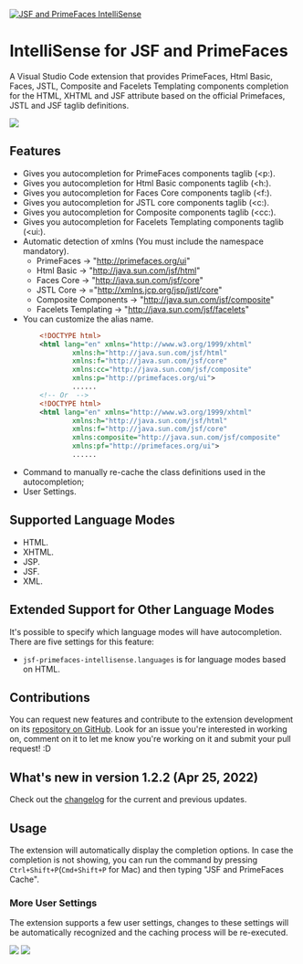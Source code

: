 [![JSF and PrimeFaces IntelliSense](https://i.imgur.com/Au0Xglt.png "JSF and PrimeFaces IntelliSense")](https://github.com/leosj29/primefaces-intellisense)
# IntelliSense for JSF and PrimeFaces
A Visual Studio Code extension that provides PrimeFaces, Html Basic, Faces, JSTL, Composite and Facelets Templating components completion for the HTML, XHTML and JSF attribute based on the official Primefaces, JSTL and JSF taglib definitions.

![](https://i.imgur.com/r6DrYYu.gif)

## Features
* Gives you autocompletion for PrimeFaces components taglib (<p:).
* Gives you autocompletion for Html Basic components taglib (<h:).
* Gives you autocompletion for Faces Core components taglib (<f:).
* Gives you autocompletion for JSTL core components taglib (<c:).
* Gives you autocompletion for Composite components taglib (<cc:).
* Gives you autocompletion for Facelets Templating components taglib (<ui:).
* Automatic detection of xmlns (You must include the namespace mandatory).
    * PrimeFaces -> "http://primefaces.org/ui"
    * Html Basic -> "http://java.sun.com/jsf/html"
    * Faces Core -> "http://java.sun.com/jsf/core"    
    * JSTL Core -> ="http://xmlns.jcp.org/jsp/jstl/core"
    * Composite Components -> "http://java.sun.com/jsf/composite"
    * Facelets Templating -> "http://java.sun.com/jsf/facelets"
* You can customize the alias name.
    ```xml
        <!DOCTYPE html>
        <html lang="en" xmlns="http://www.w3.org/1999/xhtml" 
                xmlns:h="http://java.sun.com/jsf/html"
                xmlns:f="http://java.sun.com/jsf/core" 
                xmlns:cc="http://java.sun.com/jsf/composite" 
                xmlns:p="http://primefaces.org/ui">
                ......
        <!-- Or  -->	
        <!DOCTYPE html>
        <html lang="en" xmlns="http://www.w3.org/1999/xhtml" 
                xmlns:h="http://java.sun.com/jsf/html"
                xmlns:f="http://java.sun.com/jsf/core" 
                xmlns:composite="http://java.sun.com/jsf/composite" 
                xmlns:pf="http://primefaces.org/ui">
                ......
    ```
* Command to manually re-cache the class definitions used in the autocompletion;
* User Settings.

## Supported Language Modes
* HTML.
* XHTML.
* JSP.
* JSF.
* XML.

## Extended Support for Other Language Modes

It's possible to specify which language modes will have autocompletion. There are five settings for this feature:
* `jsf-primefaces-intellisense.languages` is for language modes based on HTML.


## Contributions
You can request new features and contribute to the extension development on its [repository on GitHub](https://github.com/leosj29/primefaces-intellisense/issues). Look for an issue you're interested in working on, comment on it to let me know you're working on it and submit your pull request! :D

## What's new in version 1.2.2 (Apr 25, 2022)

Check out the [changelog](https://github.com/leosj29/primefaces-intellisense/blob/master/CHANGELOG.md) for the current and previous updates.

## Usage
The extension will automatically display the completion options. In case the completion is not showing, you can run the command by pressing `Ctrl+Shift+P`(`Cmd+Shift+P` for Mac) and then typing "JSF and PrimeFaces Cache".

### More User Settings
The extension supports a few user settings, changes to these settings will be automatically recognized and the caching process will be re-executed.


![](https://i.imgur.com/blwBYrK.gif)
![](https://i.imgur.com/WK8Kr5r.gif)
